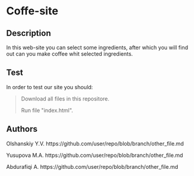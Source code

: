# Coffe-site

## Description
In this web-site you can select some ingredients, after which you will find out can you make coffee whit selected ingredients.

## Test
In order to test our site you should:
> <p>Download all files in this repositore.</p>
> <p>Run file "index.html".</p>

## Authors
<p>Olshanskiy Y.V. https://github.com/user/repo/blob/branch/other_file.md</p>
<p>Yusupova M.A. https://github.com/user/repo/blob/branch/other_file.md</p>
<p>Abdurafiqi A. https://github.com/user/repo/blob/branch/other_file.md</p>
